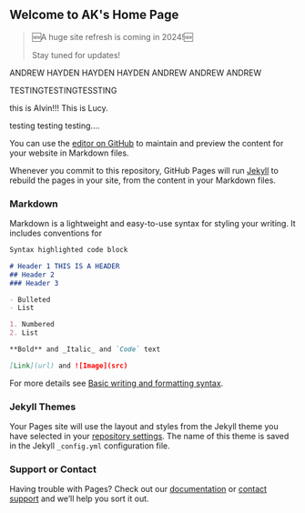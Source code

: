 ## Welcome to AK's Home Page


> 🆕A huge site refresh is coming in 2024!🆕
> 
> Stay tuned for updates!

ANDREW HAYDEN HAYDEN HAYDEN ANDREW ANDREW ANDREW

TESTINGTESTINGTESSTING

this is Alvin!!! This is Lucy.


testing testing testing....

You can use the [editor on GitHub](https://github.com/y2kyk/y2kyk.github.io/edit/main/index.md) to maintain and preview the content for your website in Markdown files.

Whenever you commit to this repository, GitHub Pages will run [Jekyll](https://jekyllrb.com/) to rebuild the pages in your site, from the content in your Markdown files.

### Markdown

Markdown is a lightweight and easy-to-use syntax for styling your writing. It includes conventions for

```markdown
Syntax highlighted code block

# Header 1 THIS IS A HEADER
## Header 2
### Header 3

- Bulleted
- List

1. Numbered
2. List

**Bold** and _Italic_ and `Code` text

[Link](url) and ![Image](src)
```

For more details see [Basic writing and formatting syntax](https://docs.github.com/en/github/writing-on-github/getting-started-with-writing-and-formatting-on-github/basic-writing-and-formatting-syntax).

### Jekyll Themes

Your Pages site will use the layout and styles from the Jekyll theme you have selected in your [repository settings](https://github.com/y2kyk/y2kyk.github.io/settings/pages). The name of this theme is saved in the Jekyll `_config.yml` configuration file.

### Support or Contact

Having trouble with Pages? Check out our [documentation](https://docs.github.com/categories/github-pages-basics/) or [contact support](https://support.github.com/contact) and we’ll help you sort it out.

<script async src="https://pagead2.googlesyndication.com/pagead/js/adsbygoogle.js?client=ca-pub-5567460522704522"
     crossorigin="anonymous"></script>
